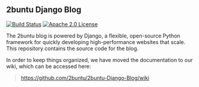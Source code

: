 ## 2buntu Django Blog

[![Build Status](https://travis-ci.org/2buntu/2buntu-Django-Blog.svg)](https://travis-ci.org/2buntu/2buntu-Django-Blog)
[![Apache 2.0 License](http://img.shields.io/badge/license-Apache%202.0-blue.svg)](http://www.apache.org/licenses/LICENSE-2.0.html)

The 2buntu blog is powered by Django, a flexible, open-source Python
framework for quickly developing high-performance websites that scale. This
repository contains the source code for the blog.

In order to keep things organized, we have moved the documentation to our wiki,
which can be accessed here:

> https://github.com/2buntu/2buntu-Django-Blog/wiki

